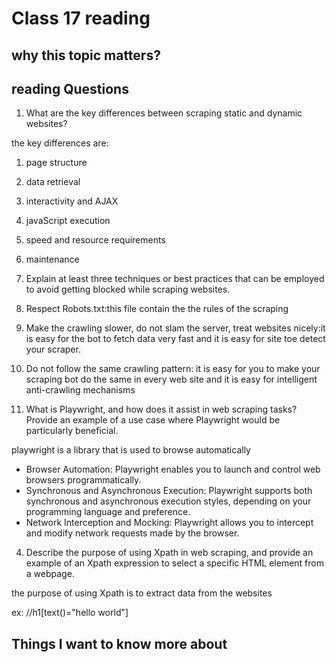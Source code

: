 # Class 17 reading

## why this topic matters?


## reading Questions

1. What are the key differences between scraping static and dynamic websites?

the key differences are:

1. page structure
2. data retrieval
3. interactivity and AJAX
4. javaScript execution
5. speed and resource requirements
6. maintenance

2. Explain at least three techniques or best practices that can be employed to avoid getting blocked while scraping websites.

1. Respect Robots.txt:this file contain the the rules of the scraping

2. Make the crawling slower, do not slam the server, treat websites nicely:it is easy for the bot to fetch data very fast and it is easy for site toe detect your scraper.

3. Do not follow the same crawling pattern: it is easy for you to make your scraping bot do the same in every web site and it is easy for intelligent anti-crawling mechanisms

3. What is Playwright, and how does it assist in web scraping tasks? Provide an example of a use case where Playwright would be particularly beneficial.

playwright is a library that is used to browse automatically

- Browser Automation: Playwright enables you to launch and control web browsers programmatically.
- Synchronous and Asynchronous Execution: Playwright supports both synchronous and asynchronous execution styles, depending on your programming language and preference.
- Network Interception and Mocking: Playwright allows you to intercept and modify network requests made by the browser.

4. Describe the purpose of using Xpath in web scraping, and provide an example of an Xpath expression to select a specific HTML element from a webpage.

the purpose of using Xpath is to extract data from the websites

ex: //h1[text()="hello world"]

## Things I want to know more about